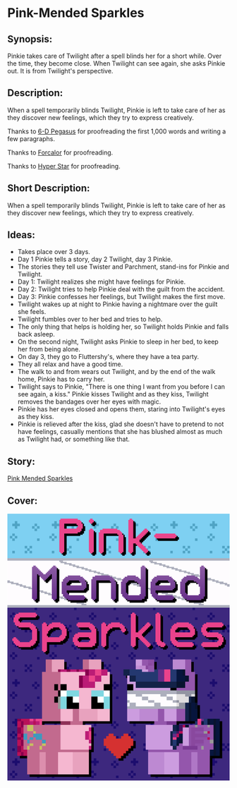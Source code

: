 # Pink-Mended Sparkles

## Synopsis:
Pinkie takes care of Twilight after a spell blinds her for a short while. Over the time, they become close. When Twilight can see again, she asks Pinkie out. It is from Twilight's perspective.

## Description:
When a spell temporarily blinds Twilight, Pinkie is left to take care of her as they discover new feelings, which they try to express creatively.

Thanks to [6-D Pegasus](https://www.fimfiction.net/user/293755/6-D+Pegasus) for proofreading the first 1,000 words and writing a few paragraphs.

Thanks to [Forcalor](https://www.fimfiction.net/user/564657/Forcalor) for proofreading.

Thanks to [Hyper Star](https://www.fimfiction.net/user/622256/Hyper+Star) for proofreading.

## Short Description:
When a spell temporarily blinds Twilight, Pinkie is left to take care of her as they discover new feelings, which they try to express creatively.

## Ideas:
- Takes place over 3 days.
- Day 1 Pinkie tells a story, day 2 Twilight, day 3 Pinkie.
- The stories they tell use Twister and Parchment, stand-ins for Pinkie and Twilight.
- Day 1: Twilight realizes she might have feelings for Pinkie.
- Day 2: Twilight tries to help Pinkie deal with the guilt from the accident.
- Day 3: Pinkie confesses her feelings, but Twilight makes the first move.
- Twilight wakes up at night to Pinkie having a nightmare over the guilt she feels.
- Twilight fumbles over to her bed and tries to help.
- The only thing that helps is holding her, so Twilight holds Pinkie and falls back asleep.
- On the second night, Twilight asks Pinkie to sleep in her bed, to keep her from being alone.
- On day 3, they go to Fluttershy's, where they have a tea party.
- They all relax and have a good time.
- The walk to and from wears out Twilight, and by the end of the walk home, Pinkie has to carry her.
- Twilight says to Pinkie, "There is one thing I want from you before I can see again, a kiss." Pinkie kisses Twilight and as they kiss, Twilight removes the bandages over her eyes with magic.
- Pinkie has her eyes closed and opens them, staring into Twilight's eyes as they kiss.
- Pinkie is relieved after the kiss, glad she doesn't have to pretend to not have feelings, casually mentions that she has blushed almost as much as Twilight had, or something like that.

## Story:
[Pink Mended Sparkles](./pink-mended-sparkles.md)

## Cover:
![cover](./pink-mended-sparkles-cover-upscaled.png)